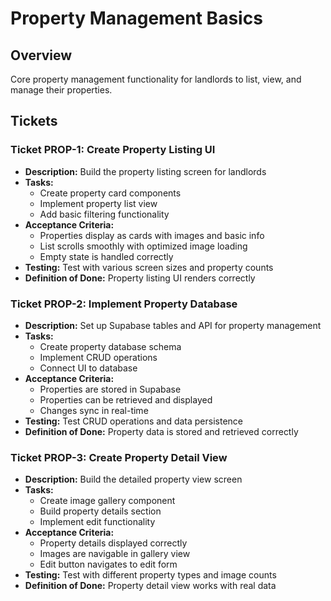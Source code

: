 # Property Management Basics

## Overview
Core property management functionality for landlords to list, view, and manage their properties.

## Tickets

### Ticket PROP-1: Create Property Listing UI
- **Description:** Build the property listing screen for landlords
- **Tasks:**
  - Create property card components
  - Implement property list view
  - Add basic filtering functionality
- **Acceptance Criteria:**
  - Properties display as cards with images and basic info
  - List scrolls smoothly with optimized image loading
  - Empty state is handled correctly
- **Testing:** Test with various screen sizes and property counts
- **Definition of Done:** Property listing UI renders correctly

### Ticket PROP-2: Implement Property Database
- **Description:** Set up Supabase tables and API for property management
- **Tasks:**
  - Create property database schema
  - Implement CRUD operations
  - Connect UI to database
- **Acceptance Criteria:**
  - Properties are stored in Supabase
  - Properties can be retrieved and displayed
  - Changes sync in real-time
- **Testing:** Test CRUD operations and data persistence
- **Definition of Done:** Property data is stored and retrieved correctly

### Ticket PROP-3: Create Property Detail View
- **Description:** Build the detailed property view screen
- **Tasks:**
  - Create image gallery component
  - Build property details section
  - Implement edit functionality
- **Acceptance Criteria:**
  - Property details displayed correctly
  - Images are navigable in gallery view
  - Edit button navigates to edit form
- **Testing:** Test with different property types and image counts
- **Definition of Done:** Property detail view works with real data 